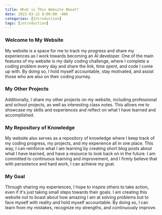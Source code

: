 ```yaml
---
title: What is This Website About?
date: 2023-03-22 9:00:00 -400
categories: [Introduction]
tags: [introduction]
---
```


### Welcome to My Website

My website is a space for me to track my progress and share my experiences as I work towards becoming an AI developer. One of the main features of my website is my daily coding challenge, where I complete a coding problem every day and share the link, time spent, and code I come up with. By doing so, I hold myself accountable, stay motivated, and assist those who are also on their coding journey.

### My Other Projects

Additionally, I share my other projects on my website, including professional and school projects, as well as interesting class notes. This allows me to showcase my skills and experiences and reflect on what I have learned and accomplished.

### My Repository of Knowledge

My website also serves as a repository of knowledge where I keep track of my coding progress, my projects, and my experience all in one place. This way, I can reinforce what I am learning by creating short blog posts about what I have learned, and have a resource to look back on in the future. I am committed to continuous learning and improvement, and I firmly believe that with persistence and hard work, I can achieve my goal.

### My Goal

Through sharing my experiences, I hope to inspire others to take action, even if it's just taking small steps towards their goals. I am creating this website not to boast about how amazing I am at solving problems but to face myself with reality and hold myself accountable. By doing so, I can learn from my mistakes, recognize my strengths, and continuously improve.